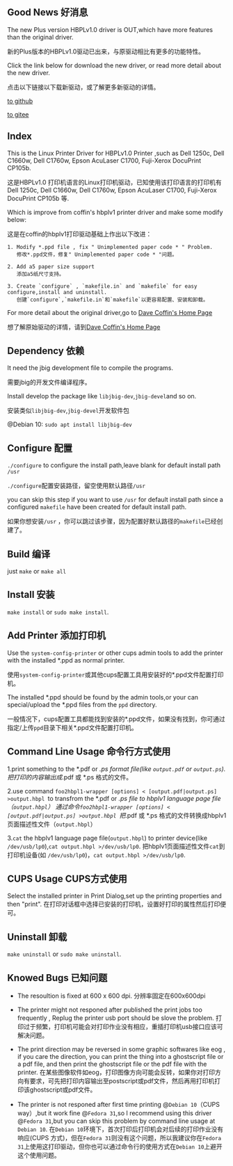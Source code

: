 Good News 好消息
----
The new Plus version HBPLv1.0 driver is OUT,which have more features than the original driver.

新的Plus版本的HBPLv1.0驱动已出来，与原驱动相比有更多的功能特性。

Click the link below for download the new driver, or read more detail about the new driver.

点击以下链接以下载新驱动，或了解更多新驱动的详情。

[to github](https://github.com/macos2/HBPLv1.0_Plus-Printer-driver) 

[to gitee](https://gitee.com/macos2/HBPLv1.0_Plus-Printer-driver)

Index
-----
This is the Linux Printer Driver for HBPLv1.0 Printer ,such as Dell 1250c, Dell C1660w, Dell C1760w, Epson AcuLaser C1700, Fuji-Xerox DocuPrint CP105b.

这是HBPLv1.0 打印机语言的Linux打印机驱动，已知使用该打印语言的打印机有 Dell 1250c, Dell C1660w, Dell C1760w, Epson AcuLaser C1700, Fuji-Xerox DocuPrint CP105b 等. 

Which is improve from coffin's hbplv1 printer driver and make some modify below:

这是在coffin的hbplv1打印驱动基础上作出以下改进：

```
1. Modify *.ppd file , fix " Unimplemented paper code * " Problem.
   修改*.ppd文件，修复" Unimplemented paper code * "问题。

2. Add a5 paper size support
   添加a5纸尺寸支持。

3. Create `configure` , `makefile.in` and `makefile` for easy configure,install and uninstall.
   创建`configure`,`makefile.in`和`makefile`以更容易配置、安装和卸载。
```

For more detail about the original driver,go to [Dave Coffin's Home Page](http://www.dechifro.org/hbpl)

想了解原始驱动的详情，请到[Dave Coffin's Home Page](http://www.dechifro.org/hbpl)

Dependency 依赖
-----
It need the jbig development file to compile the programs.

需要jbig的开发文件编译程序。

Install develop the package like `libjbig-dev`,`jbig-devel`and so on.

安装类似`libjbig-dev`,`jbig-devel`开发软件包

@Debian 10: `sudo apt install libjbig-dev`

Configure 配置
-----
`./configure` to configure the install path,leave blank for default install path `/usr`

`./configure`配置安装路径，留空使用默认路径`/usr`

you can skip this step if you want to use `/usr` for default install path since a configured `makefile` have been created for default install path.

如果你想安装`/usr` ，你可以跳过该步骤，因为配置好默认路径的`makefile`已经创建了。

Build 编译
-----
just `make` or `make all`

Install 安装
-----
`make install` or `sudo make install`.

Add Printer 添加打印机
-----
Use the `system-config-printer` or other cups admin tools to add the printer with the installed *.ppd as normal printer.

使用`system-config-printer`或其他cups配置工具用安装好的*.ppd文件配置打印机。

The installed *.ppd should be found by the admin tools,or your can special/upload the *.ppd files from the `ppd` directory.

一般情况下，cups配置工具都能找到安装的*.ppd文件，如果没有找到，你可通过指定/上传`ppd`目录下相关*.ppd文件配置打印机。


Command Line Usage 命令行方式使用
-----
1.print something to the *.pdf or *.ps format file(like `output.pdf` or `output.ps`).
  把打印的内容输出成*.pdf 或 *.ps 格式的文件。

2.use command `foo2hbpl1-wrapper [options] < [output.pdf|output.ps] >output.hbpl `to transfrom the *.pdf or *.ps file to hbplv1 language page file（`output.hbpl`）
  通过命令`foo2hbpl1-wrapper [options] < [output.pdf|output.ps] >output.hbpl `把*.pdf 或 *.ps 格式的文件转换成hbplv1页面描述性文件（`output.hbpl`）

3.`cat` the hbplv1 language page file(`output.hbpl`) to printer device(like `/dev/usb/lp0`),`cat output.hbpl >/dev/usb/lp0`. 
  把hbplv1页面描述性文件`cat`到打印机设备(如 `/dev/usb/lp0`)，`cat output.hbpl >/dev/usb/lp0`.

CUPS Usage CUPS方式使用
-----
Select the installed printer in Print Dialog,set up the printing properties and then "print".
在打印对话框中选择已安装的打印机，设置好打印的属性然后打印便可。

Uninstall 卸载
-----
`make uninstall` or `sudo make uninstall`.

Knowed Bugs 已知问题
-----
* The resoultion is fixed at 600 x 600 dpi.
  分辨率固定在600x600dpi

* The printer might not responed after published the print jobs too frequently ,  Replug the printer usb port should be slove the problem.
  打印过于频繁，打印机可能会对打印作业没有相应，重插打印机usb接口应该可解决问题。

* The print direction may be reversed in some graphic softwares like eog , if you care the direction, you can print the thing into a ghostscript file or a pdf file, and then print the ghostscript file or the pdf file with the printer.
  在某些图像软件如eog，打印图像方向可能会反转，如果你对打印方向有要求，可先把打印内容输出至postscript或pdf文件，然后再用打印机打印该ghostscript或pdf文件。

* The printer is not responed after first time printing @`Debian 10`（CUPS way）,but it work fine @`Fedora 31`,so I recommend using this driver @`Fedora 31`,but you can skip this problem by command line usage at `Debian 10`.
  在`Debian 10`环境下，首次打印后打印机会对后续的打印作业没有响应(CUPS 方式)，但在`Fedora 31`则没有这个问题，所以我建议你在`Fedora 31`上使用这打印驱动，但你也可以通过命令行的使用方式在`Debian 10`上避开这个使用问题。
